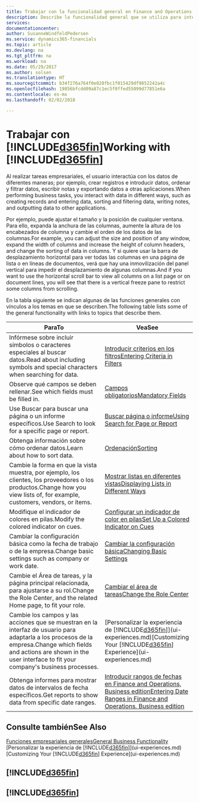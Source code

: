 ```yaml
---
title: Trabajar con la funcionalidad general en Finance and Operations, Business edition | Documentos de Microsoft
description: Describe la funcionalidad general que se utiliza para interactuar con los datos en Finance and Operations, Business edition, como introducir valores, ordenar datos y cambiar de vista.
services: 
documentationcenter: 
author: SusanneWindfeldPedersen
ms.service: dynamics365-financials
ms.topic: article
ms.devlang: na
ms.tgt_pltfrm: na
ms.workload: na
ms.date: 05/29/2017
ms.author: solsen
ms.translationtype: HT
ms.sourcegitcommit: b34f276a764f0e828fbc1f015429df9852242a4c
ms.openlocfilehash: 19856bfcdd09a87c1ec5f0ffed55099d77851e6a
ms.contentlocale: es-mx
ms.lasthandoff: 02/02/2018

---
```

# <a name="working-with-included365finincludesd365finmdmd"></a><span data-ttu-id="bcab3-103">Trabajar con [!INCLUDE[d365fin](includes/d365fin_md.md)]</span><span class="sxs-lookup"><span data-stu-id="bcab3-103">Working with [!INCLUDE[d365fin](includes/d365fin_md.md)]</span></span>
<span data-ttu-id="bcab3-104">Al realizar tareas empresariales, el usuario interactúa con los datos de diferentes maneras; por ejemplo, crear registros e introducir datos, ordenar y filtrar datos, escribir notas y exportando datos a otras aplicaciones.</span><span class="sxs-lookup"><span data-stu-id="bcab3-104">When performing business tasks, you interact with data in different ways, such as creating records and entering data, sorting and filtering data, writing notes, and outputting data to other applications.</span></span>

<span data-ttu-id="bcab3-105">Por ejemplo, puede ajustar el tamaño y la posición de cualquier ventana. Para ello, expanda la anchura de las columnas, aumente la altura de los encabezados de columna y cambie el orden de los datos de las columnas.</span><span class="sxs-lookup"><span data-stu-id="bcab3-105">For example, you can adjust the size and position of any window, expand the width of columns and increase the height of column headers, and change the sorting of data in columns.</span></span> <span data-ttu-id="bcab3-106">Y si quiere usar la barra de desplazamiento horizontal para ver todas las columnas en una página de lista o en líneas de documentos, verá que hay una inmovilización del panel vertical para impedir el desplazamiento de algunas columnas.</span><span class="sxs-lookup"><span data-stu-id="bcab3-106">And if you want to use the horizontal scroll bar to view all columns on a list page or on document lines, you will see that there is a vertical freeze pane to restrict some columns from scrolling.</span></span>

<span data-ttu-id="bcab3-107">En la tabla siguiente se indican algunas de las funciones generales con vínculos a los temas en que se describen.</span><span class="sxs-lookup"><span data-stu-id="bcab3-107">The following table lists some of the general functionality with links to topics that describe them.</span></span>

| <span data-ttu-id="bcab3-108">Para</span><span class="sxs-lookup"><span data-stu-id="bcab3-108">To</span></span> | <span data-ttu-id="bcab3-109">Vea</span><span class="sxs-lookup"><span data-stu-id="bcab3-109">See</span></span> |
| --- | --- |
| <span data-ttu-id="bcab3-110">Infórmese sobre incluir símbolos o caracteres especiales al buscar datos.</span><span class="sxs-lookup"><span data-stu-id="bcab3-110">Read about including symbols and special characters when searching for data.</span></span> |[<span data-ttu-id="bcab3-111">Introducir criterios en los filtros</span><span class="sxs-lookup"><span data-stu-id="bcab3-111">Entering Criteria in Filters</span></span>](ui-enter-criteria-filters.md) |
| <span data-ttu-id="bcab3-112">Observe qué campos se deben rellenar.</span><span class="sxs-lookup"><span data-stu-id="bcab3-112">See which fields must be filled in.</span></span> |[<span data-ttu-id="bcab3-113">Campos obligatorios</span><span class="sxs-lookup"><span data-stu-id="bcab3-113">Mandatory Fields</span></span>](ui-mandatory-fields.md) |
| <span data-ttu-id="bcab3-114">Use Buscar para buscar una página o un informe específicos.</span><span class="sxs-lookup"><span data-stu-id="bcab3-114">Use Search to look for a specific page or report.</span></span> |[<span data-ttu-id="bcab3-115">Buscar página o informe</span><span class="sxs-lookup"><span data-stu-id="bcab3-115">Using Search for Page or Report</span></span>](ui-search.md) |
| <span data-ttu-id="bcab3-116">Obtenga información sobre cómo ordenar datos.</span><span class="sxs-lookup"><span data-stu-id="bcab3-116">Learn about how to sort data.</span></span> |[<span data-ttu-id="bcab3-117">Ordenación</span><span class="sxs-lookup"><span data-stu-id="bcab3-117">Sorting</span></span>](ui-sorting.md) |
| <span data-ttu-id="bcab3-118">Cambie la forma en que la vista muestra, por ejemplo, los clientes, los proveedores o los productos.</span><span class="sxs-lookup"><span data-stu-id="bcab3-118">Change how you view lists of, for example, customers, vendors, or items.</span></span> |[<span data-ttu-id="bcab3-119">Mostrar listas en diferentes vistas</span><span class="sxs-lookup"><span data-stu-id="bcab3-119">Displaying Lists in Different Ways</span></span>](across-display-lists-different-views.md) |
| <span data-ttu-id="bcab3-120">Modifique el indicador de colores en pilas.</span><span class="sxs-lookup"><span data-stu-id="bcab3-120">Modify the colored indicator on cues.</span></span> |[<span data-ttu-id="bcab3-121">Configurar un indicador de color en pilas</span><span class="sxs-lookup"><span data-stu-id="bcab3-121">Set Up a Colored Indicator on Cues</span></span>](ui-how-setup-colored-indicator-cues.md) |
| <span data-ttu-id="bcab3-122">Cambiar la configuración básica como la fecha de trabajo o de la empresa.</span><span class="sxs-lookup"><span data-stu-id="bcab3-122">Change basic settings such as company or work date.</span></span> |[<span data-ttu-id="bcab3-123">Cambiar la configuración básica</span><span class="sxs-lookup"><span data-stu-id="bcab3-123">Changing Basic Settings</span></span>](ui-change-basic-settings.md) |
| <span data-ttu-id="bcab3-124">Cambie el Área de tareas, y la página principal relacionada, para ajustarse a su rol.</span><span class="sxs-lookup"><span data-stu-id="bcab3-124">Change the Role Center, and the related Home page, to fit your role.</span></span> |[<span data-ttu-id="bcab3-125">Cambiar el área de tareas</span><span class="sxs-lookup"><span data-stu-id="bcab3-125">Change the Role Center</span></span>](change-role.md) |
| <span data-ttu-id="bcab3-126">Cambie los campos y las acciones que se muestran en la interfaz de usuario para adaptarla a los procesos de la empresa.</span><span class="sxs-lookup"><span data-stu-id="bcab3-126">Change which fields and actions are shown in the user interface to fit your company's business processes.</span></span> |<span data-ttu-id="bcab3-127">[Personalizar la experiencia de [!INCLUDE[d365fin](includes/d365fin_md.md)]](ui-experiences.md)</span><span class="sxs-lookup"><span data-stu-id="bcab3-127">[Customizing Your [!INCLUDE[d365fin](includes/d365fin_md.md)] Experience](ui-experiences.md)</span></span> |
| <span data-ttu-id="bcab3-128">Obtenga informes para mostrar datos de intervalos de fecha específicos.</span><span class="sxs-lookup"><span data-stu-id="bcab3-128">Get reports to show data from specific date ranges.</span></span> |[<span data-ttu-id="bcab3-129">Introducir rangos de fechas en Finance and Operations, Business edition</span><span class="sxs-lookup"><span data-stu-id="bcab3-129">Entering Date Ranges in Finance and Operations, Business edition </span></span>](ui-enter-date-ranges.md) |

## <a name="see-also"></a><span data-ttu-id="bcab3-130">Consulte también</span><span class="sxs-lookup"><span data-stu-id="bcab3-130">See Also</span></span>
[<span data-ttu-id="bcab3-131">Funciones empresariales generales</span><span class="sxs-lookup"><span data-stu-id="bcab3-131">General Business Functionality</span></span>](ui-across-business-areas.md)  
<span data-ttu-id="bcab3-132">[Personalizar la experiencia de [!INCLUDE[d365fin](includes/d365fin_md.md)]](ui-experiences.md)</span><span class="sxs-lookup"><span data-stu-id="bcab3-132">[Customizing Your [!INCLUDE[d365fin](includes/d365fin_md.md)] Experience](ui-experiences.md)</span></span>  

## [!INCLUDE[d365fin](includes/free_trial_md.md)]  
## [!INCLUDE[d365fin](includes/training_link_md.md)]

